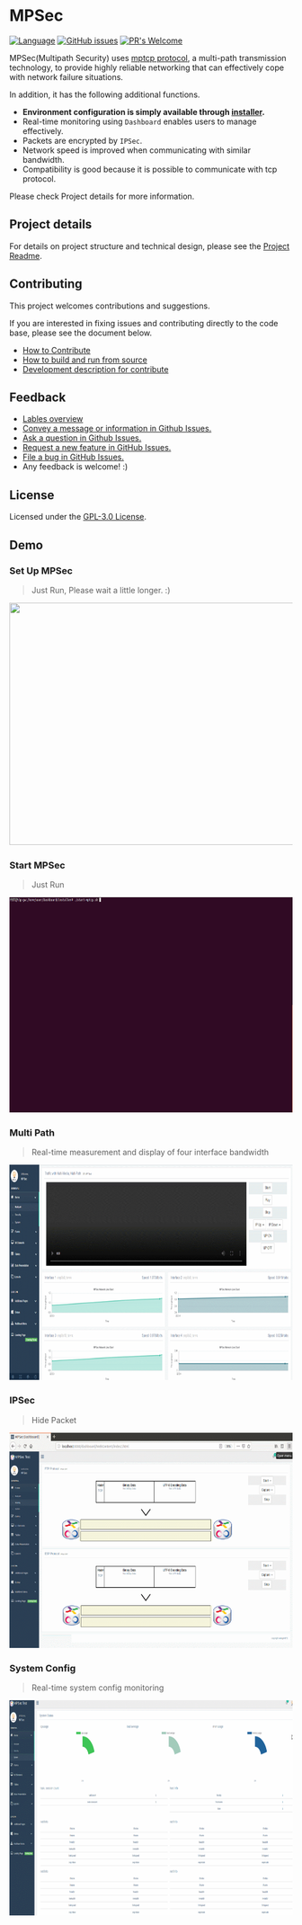 # MPSec

[![Language](https://img.shields.io/badge/NaverFest-Finalist-brightgreen.svg)](https://github.com/D2CampusFest/6th)
[![GitHub issues](https://img.shields.io/github/issues/MPSec/MPSec.svg)](https://github.com/MPSec/MPSec/issues)
[![PR's Welcome](https://img.shields.io/badge/PRs%20-welcome-brightgreen.svg?colorB=orange)](#contributing)


MPSec(Multipath Security) uses [mptcp protocol](https://github.com/multipath-tcp/mptcp), a multi-path transmission technology, to provide highly reliable networking that can effectively cope with network failure situations.

In addition, it has the following additional functions.
* **Environment configuration is simply available through [installer](https://github.com/MPSec/Dashboard/blob/master/readme/HowToBuild.md).**
* Real-time monitoring using `Dashboard` enables users to manage effectively.
* Packets are encrypted by `IPSec`.
* Network speed is improved when communicating with similar bandwidth.
* Compatibility is good because it is possible to communicate with tcp protocol.

Please check Project details for more information.



## Project details

For details on project structure and technical design, please see the [Project Readme](/readme/Project_Readme.md).



## Contributing

This project welcomes contributions and suggestions. 

If you are interested in fixing issues and contributing directly to the code base, please see the document below.

* [How to Contribute](/readme/HowToContribute.md)
* [How to build and run from source](/readme/HowToBuild.md)
* [Development description for contribute](/readme/Dev.md)




## Feedback

* [Lables overview](https://github.com/MPSec/Dashboard/labels)
* [Convey a message or information in Github Issues.](https://github.com/MPSec/Dashboard/issues?utf8=%E2%9C%93&q=is%3Aopen+is%3Aissue+label%3Anotice)
* [Ask a question in Github Issues.](https://github.com/MPSec/Dashboard/issues?utf8=%E2%9C%93&q=is%3Aopen+is%3Aissue+label%3Aquestion)
* [Request a new feature in GitHub Issues.](https://github.com/MPSec/Dashboard/labels/new%20feature)
* [File a bug in GitHub Issues.](https://github.com/MPSec/Dashboard/issues?utf8=%E2%9C%93&q=is%3Aopen+is%3Aissue+label%3Abug)
* Any feedback is welcome! :)



## License

Licensed under the [GPL-3.0 License](/LICENSE).



## Demo

### Set Up MPSec

> Just Run, Please wait a little longer. :)

<p align="center">
   <img src="/md_images/set-up.gif" width="740px" height="431px"/>
</p>


### Start MPSec

> Just Run

<p align="center">
   <img src="/md_images/start_mpsec.gif" width="740px" height="383px"/>
</p>

### Multi Path

> Real-time measurement and display of four interface bandwidth

<p align="center">
   <img src="/md_images/demo_multipath.gif" width="740px" height="383px"/>
</p>

### IPSec

> Hide Packet

<p align="center">
   <img src="/md_images/demo_ipsec.gif" width="740px" height="383px"/>
</p>

### System Config

> Real-time system config monitoring

<p align="center">
   <img src="/md_images/system.gif" width="740px" height="383px"/>
</p>
